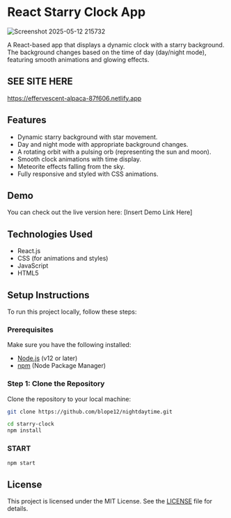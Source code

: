 # React Starry Clock App

![Screenshot 2025-05-12 215732](https://github.com/user-attachments/assets/d45f39fd-f37b-4491-acc7-ce8b9030d502)


A React-based app that displays a dynamic clock with a starry background. The background changes based on the time of day (day/night mode), featuring smooth animations and glowing effects.

## SEE SITE HERE
https://effervescent-alpaca-87f606.netlify.app

## Features

- Dynamic starry background with star movement.
- Day and night mode with appropriate background changes.
- A rotating orbit with a pulsing orb (representing the sun and moon).
- Smooth clock animations with time display.
- Meteorite effects falling from the sky.
- Fully responsive and styled with CSS animations.

## Demo

You can check out the live version here: [Insert Demo Link Here]

## Technologies Used

- React.js
- CSS (for animations and styles)
- JavaScript
- HTML5

## Setup Instructions

To run this project locally, follow these steps:

### Prerequisites

Make sure you have the following installed:

- [Node.js](https://nodejs.org/) (v12 or later)
- [npm](https://www.npmjs.com/) (Node Package Manager)

### Step 1: Clone the Repository

Clone the repository to your local machine:

```bash
git clone https://github.com/blope12/nightdaytime.git
```
```bash
cd starry-clock
npm install
```
### START

```bash
npm start
```
## License

This project is licensed under the MIT License. See the [LICENSE](LICENSE.txt) file for details.

